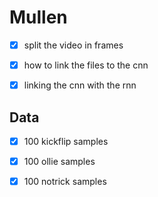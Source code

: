 # Mullen

* [x] split the video in frames
* [x] how to link the files to the cnn
* [x] linking the cnn with the rnn


## Data
* [x] 100 kickflip samples
* [x] 100 ollie samples
* [x] 100 notrick samples

